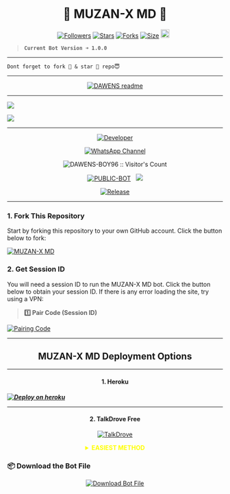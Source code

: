 <p align="center">
  <h1 align="center">💫 MUZAN-X MD 💫</h1>
</p>

<p align="center">
<a href="https://github.com/DAWENS-BOY96/followers"><img title="Followers" src="https://img.shields.io/github/followers/DAWENS-BOY96?color=blue&style=flat-square"></a>
<a href="https://github.com/DAWENS-BOY96/MUZAN-X-MD/stargazers/"><img title="Stars" src="https://img.shields.io/github/stars/DAWENS-BOY96/MUZAN-X-MD?color=blue&style=flat-square"></a>
<a href="https://github.com/DAWENS-BOY96/MUZAN-X-MD/network/members"><img title="Forks" src="https://img.shields.io/github/forks/DAWENS-BOY96/MUZAN-X-MD?color=blue&style=flat-square"></a>
<a href="https://github.com/DAWENS-BOY96/MUZAN-X-MD/"><img title="Size" src="https://img.shields.io/github/repo-size/DAWENS-BOY96/MUZAN-X-MD?style=flat-square&color=green"></a>
<a href="https://github.com/DAWENS-BOY96/MUZAN-X-MD/graphs/commit-activity"><img height="20" src="https://img.shields.io/badge/Maintained%3F-yes-green.svg"></a>&nbsp;&nbsp;
</p>
<p align='center'>
</p>

> **`Current Bot Version ➜ 1.0.0`**
---

```
Dont forget to fork 🍴 & star 🌟 repo😇
```
---

<p align="center">
  <a href="https://github.com/DAWENS-BOY96">
    <img src="http://readme-typing-svg.herokuapp.com?color=blue&center=true&vCenter=true&multiline=false&lines=MUZAN-X+MD+MultiDevice;Developed+by+DAWENS-BOY;Give+star+and+fork+this+Repo+bro+🌟" alt="DAWENS readme">
  </a>
</p>

--- 

<a><img src='https://files.catbox.moe/a51qw5.jpeg'/></a>

<a><img src='https://i.imgur.com/LyHic3i.gif'/></a>

***

<p align="center">
  <a href="https://github.com/DAWENS-BOY96"><img title="Developer" src="https://img.shields.io/badge/Author-DAWENS%20BOY0-397604.svg?style=for-the-badge&logo=github" /></a>
</p>

<div align="center">
  
[![WhatsApp Channel](https://img.shields.io/badge/Join-WhatsApp%20Channel-FF00F8?style=for-the-badge&logo=whatsapp)](https://whatsapp.com/channel/0029VbCHd5V1dAw132PB7M1B)
</div>

 <p align="center"><img src="https://profile-counter.glitch.me/{MUZAN-X-MD}/count.svg" alt="DAWENS-BOY96 :: Visitor's Count" old_src="https://profile-counter.glitch.me/{DAWENS-BOY96}/count.svg" /></p>


<p align="center">
<a href="https://github.com/DAWENS-BOY96/MUZAN-X-MD"><img title="PUBLIC-BOT" src="https://img.shields.io/static/v1?label=Language&message=English&style=flat-square&color=darkpink"></a> &nbsp;
  <img src="https://komarev.com/ghpvc/?username=MUZAN-X-MD&label=VIEWS&style=flat-square&color=blue" />
</p>
</p> 

<p align="center">
  <a href="https://github.com/DAWENS-BOY96/MUZAN-X-MD"><img title="Release" src="https://img.shields.io/badge/Release-beta%20v2.0-darkcyan.svg?style=for-the-badge&logo=appveyor" /></a>
</p>


***

### 1. Fork This Repository

Start by forking this repository to your own GitHub account. Click the button below to fork:

  <a href="https://github.com/DAWENS-BOY96/MUZAN-X-MD/fork"><img title="MUZAN-X MD" src="https://img.shields.io/badge/FORK-MUZAN-X-MD?color=blue&style=for-the-badge&logo=stackshare"></a>
  
### 2. Get Session ID 

You will need a session ID to run the MUZAN-X MD bot. Click the button below to obtain your session ID. If there is any error loading the site, try using a VPN:

> **1️⃣ Pair Code (Session ID)**

<a href='https://sessions-muzan-x-md.onrender.com' target="_blank">
  <img alt='Pairing Code' src='https://img.shields.io/badge/Get%20Pairing%20Code-orange?style=for-the-badge&logo=opencv&logoColor=black'/>
</a>
<br> 

---

<h2 align="center">MUZAN-X MD Deployment Options</h2>

---

<h4 align="center">1. Heroku</h4>
<p style="text-align: center; font-size: 1.2em;">


***[![Deploy on heroku](https://www.herokucdn.com/deploy/button.svg)](https://MUZAN-X-DAWENS-BOY96.vercel.app)***

----------

<h4 align="center">2. TalkDrove Free</h4>
<p style="text-align: center; font-size: 1.2em;">
  
<p align="center">
<a href='https://talkdrove.com/share-bot/66' target="_blank"><img alt='TalkDrove' src='https://img.shields.io/badge/-TalkDrove%20Deploy-6971FF?style=for-the-badge&logo=Github&logoColor=white'/></a>
  
<details>
  
<b><strong><summary align="center" style="color: Yellow;">EASIEST METHOD</summary></strong></b>
<p style="text-align: center; font-size: 1.2em;">
 

<h3 align="center"> HOW TO DEPLOY ON TALKDROVE</h3>
<h6 align="center">
Create Account Here:

https://host.talkdrove.com/

Then Login
Claim 10 coins in wallet section
Locate where to deploy your bot
You will see a dashboard of bots listed 


Click next , next
Until you see MUZAN-X MD
Then click on it

You will be asked to fill in some stuffs like your session Id , and other stuffs on how you want your bot to be ( bot settings ) , it's not hard I added examples


Get session ID here:

[https://zarya-session-by-dawens-boy-tech.onrender.com]

After you're done filling it
Click deploy button 

If you can't see any deploy button , switch the website to dark mode 

It will show

That's all bot connected

`DAWENS TECH`</h6>
</details>


### 📦 Download the Bot File

<p align="center">
  <a href="https://github.com/DAWENS-BOY96/MUZAN-X-MD/archive/refs/heads/main.zip">
    <img src="https://img.shields.io/badge/Download%20Bot-file-FF009D?style=for-the-badge&logo=github&logoColor=white" alt="Download Bot File" />
  </a>
</p>
